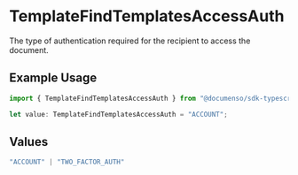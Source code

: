 # TemplateFindTemplatesAccessAuth

The type of authentication required for the recipient to access the document.

## Example Usage

```typescript
import { TemplateFindTemplatesAccessAuth } from "@documenso/sdk-typescript/models/operations";

let value: TemplateFindTemplatesAccessAuth = "ACCOUNT";
```

## Values

```typescript
"ACCOUNT" | "TWO_FACTOR_AUTH"
```